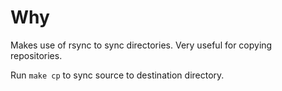 # Why

Makes use of rsync to sync directories. Very useful for copying repositories.

Run `make cp` to sync source to destination directory.
